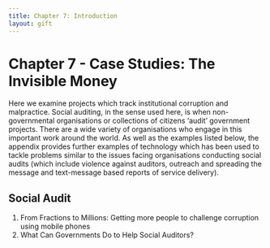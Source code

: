 ```yaml
---
title: Chapter 7: Introduction
layout: gift
---
```


# Chapter 7 - Case Studies: The Invisible Money 


Here we examine projects which track institutional corruption and malpractice. Social auditing, in the sense used here, is when non-governmental organisations or collections of citizens ‘audit’ government projects. There are a wide variety of organisations who engage in this important work around the world. As well as the examples listed below, the appendix provides further examples of technology which has been used to tackle problems similar to the issues facing organisations conducting social audits (which include violence against auditors, outreach and spreading the message and text-message based reports of service delivery). 


## Social Audit 
1. From Fractions to Millions: Getting more people to challenge corruption using mobile phones 
2. What Can Governments Do to Help Social Auditors?